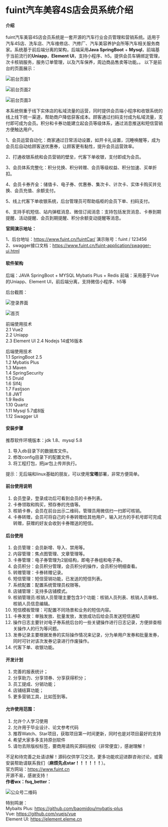 # fuint汽车美容4S店会员系统介绍

#### 介绍
fuint汽车美容4S店会员系统是一套开源的汽车行业会员管理和营销系统。适用于汽车4S店、洗车店、汽车维修店、汽修厂、汽车美容养护会所等汽车相关服务商家。系统基于前后端分离的架构，后端采用<b>Java SpringBoot</b> + <b>Mysql</b>，前端基于当前流行的<b>Uniapp</b>，<b>Element UI</b>，支持小程序、h5。提供会员车辆绑定管理，次卡核销服务，服务订单管理，以及汽车保养，周边商品售卖等功能。。
以下是前台的页面展示：
<p><img src="https://fuint-cn.oss-cn-shenzhen.aliyuncs.com/screenshots/car/g1.png?v=1" alt="前台页面1"></p>
<p><img src="https://fuint-cn.oss-cn-shenzhen.aliyuncs.com/screenshots/car/g2.png?v=2" alt="前台页面2"></p>
<p><img src="https://fuint-cn.oss-cn-shenzhen.aliyuncs.com/screenshots/car/g3.png?v=2" alt="前台页面3"></p>

本系统侧重于线下实体店的私域流量的运营，同时提供会员端小程序和收银系统的线上线下统一渠道，帮助商户降低获客成本。顾客通过扫码支付成为私域流量，支付即可成为会员。积分和卡券功能建立起会员等级体系，通过消息推送和短信营销方便触达用户。
<p>1、会员运营自动化：商家通过日常活动设置，如开卡礼设置，沉睡唤醒等，成为会员后自动给顾客送优惠券，让顾客更有黏性，提升会员运营效率。</p>
<p>2、打通收银系统和会员营销的壁垒，代客下单收银，支付即成为会员。</p>
<p>3、会员体系完整化：积分兑换、积分转赠、会员等级权益、积分加速、买单折扣。</p>
<p>4、会员卡券齐全：储值卡、电子券、优惠券、集次卡、计次卡、实体卡购买并兑换、会员充值、余额支付。</p>
<p>5、线上代客下单收银系统，后台管理员可帮助临柜的会员下单、扫码支付。</p>
<p>6、支持手机短信、站内弹框消息、微信订阅消息：支持包括发货消息、卡券到期提醒、活动提醒、会员到期提醒、积分余额变动提醒等消息。</p>
<b>官网演示地址：</b><br>
<p>
   1、后台地址：<a target="_blank" href="https://www.fuint.cn/fuintCar/">https://www.fuint.cn/fuintCar/</a> 演示账号：fuint / 123456<br>
   2、swagger接口文档：<a target="_blank" href="https://www.fuint.cn/fuint-application/swagger-ui.html">https://www.fuint.cn/fuint-application/swagger-ui.html</a>
</p>

#### 软件架构
后端：JAVA SpringBoot + MYSQL Mybatis Plus + Redis
前端：采用基于Vue的Uniapp、Element UI，前后端分离，支持微信小程序、h5等
<p>后台截图：</p>
<p><img src="https://fuint-cn.oss-cn-shenzhen.aliyuncs.com/screenshots/car/login.png?v=fuint" alt="登录界面"></p>
<p><img src="https://fuint-cn.oss-cn-shenzhen.aliyuncs.com/screenshots/car/home.png?v=fuint" alt="首页"></p>

前端使用技术<br>
2.1 Vue2<br>
2.2 Uniapp<br>
2.3 Element UI
2.4 Nodejs 14或16版本 

后端使用技术<br>
1.1 SpringBoot 2.5<br>
1.2 Mybatis Plus<br>
1.3 Maven<br>
1.4 SpringSecurity<br>
1.5 Druid<br>
1.6 Slf4j<br>
1.7 Fastjson<br>
1.8 JWT<br>
1.9 Redis<br>
1.10 Quartz<br>
1.11 Mysql 5.7或8版<br>
1.12 Swagger UI<br>


#### 安装步骤
推荐软件环境版本：jdk 1.8、mysql 5.8
1. 导入db目录下的数据库文件。
2. 修改config目录下的配置文件。
3. 将工程打包，把jar包上传并执行。
<p>提示：无后端和linux基础的朋友，可以使用<b>宝塔</b>部署，非常方便简单。</p>


#### 前台使用说明

1.  会员登录，登录成功后可看到会员的卡券列表。
2.  卡券领取和购买，预存券的充值等。
3.  核销卡券，会员在前台出示二维码，管理员用微信扫一扫即可核销。
4.  卡券转赠，会员可将自己的卡券转赠给其他用户，输入对方的手机号即可完成转赠，获赠的好友会收到卡券赠送的短信。

#### 后台使用
1. 会员管理：会员新增、导入、禁用等。
2. 内容管理：焦点图管理、文章管理等。
3. 卡券管理：电子券管理为2层结构，即电子券组和电子券。
4. 会员积分：会员积分管理，会员积分的操作，会员积分明细查看。
5. 转赠管理：卡券转赠记录。
6. 短信管理：短信营销功能，已发送的短信列表。
7. 系统配置：配置系统管理员权限等。
8. 店铺管理：支持多店铺模式。
9. 核销管理员:核销人员管理主要包含3个功能：核销人员列表、核销人员审核、核销人员信息编辑。
10. 短信模板管理：可配置不同场景和业务的短信内容。
11. 卡券发放：单独发放、批量发放，发放成功后给会员发送短信通知
12. 操作日志主要针对电子券系统后台的一些关键操作进行日志记录，方便排查相关操作人的行为等问题。
13. 发券记录主要根据发券的实际操作情况来记录，分为单用户发券和批量发券，同时可针对该次发券记录进行作废操作。
14. 代客下单、收银功能。

#### 开发计划
1. 完善的报表统计；
2. 分享助力、分享领券、分享获得积分；
3. 员工提成、分销功能；
4. 店铺结算功能；
5. 更多营销工具，比如签到等。


#### 允许使用范围：
1.  允许个人学习使用
2.  允许用于毕业设计、论文参考代码
3.  推荐Watch、Star项目，获取项目第一时间更新，同时也是对项目最好的支持
4.  希望大家多多支持原创软件
5.  请勿去除版权标签，要商用请购买源码授权（非常便宜），感谢理解！

不足和待完善之处请谅解！源码仅供学习交流，更多功能欢迎进群咨询讨论，或需安装帮助请联系我们（<b>麻烦先点star！！！！！！</b>）。<br>
官方网站：https://www.fuint.cn <br>
开源不易，感谢支持！<br>
<b>作者wx：fsq_better：</b><br>
<p><img src="https://fuint-cn.oss-cn-shenzhen.aliyuncs.com/screenshots/qr.png" alt="公众号二维码"></p>


特别鸣谢：<br>
Mybaits Plus: https://github.com/baomidou/mybatis-plus<br>
Vue: https://github.com/vuejs/vue<br>
Element UI: https://element.eleme.cn